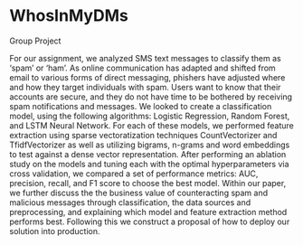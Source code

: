 # WhosInMyDMs
Group Project

For our assignment, we analyzed SMS text messages to classify them as ‘spam’ or ‘ham’. As online communication has adapted and shifted from email to various forms of direct messaging, phishers have adjusted where and how they target individuals with spam. Users want to know that their accounts are secure, and they do not have time to be bothered by receiving spam notifications and messages. We looked to create a classification model, using the following algorithms: Logistic Regression, Random Forest, and LSTM Neural Network. For each of these models, we performed feature extraction using sparse vectoratization techniques CountVectorizer and TfidfVectorizer as well as utilizing bigrams, n-grams and word embeddings to test against a dense vector representation. After performing an ablation study on the models and tuning each with the optimal hyperparameters via cross validation, we compared a set of  performance metrics: AUC, precision, recall, and F1 score to choose the best model. Within our paper, we further discuss the the business value of counteracting spam and malicious messages through classification, the data sources and preprocessing, and explaining which model and feature extraction method performs best. Following this we construct a proposal of how to deploy our solution into production.
